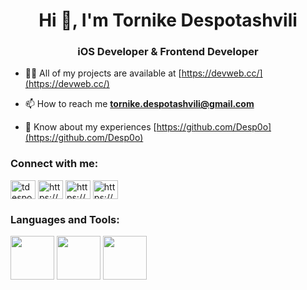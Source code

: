 <h1 align="center">Hi 👋, I'm Tornike Despotashvili</h1>
<h3 align="center">iOS Developer & Frontend Developer</h3>

- 👨‍💻 All of my projects are available at [https://devweb.cc/](https://devweb.cc/)

- 📫 How to reach me **tornike.despotashvili@gmail.com**

- 📄 Know about my experiences [https://github.com/Desp0o](https://github.com/Desp0o)

<h3 align="left">Connect with me:</h3>
<p align="left">
<a href="https://twitter.com/tdespotashvili" target="blank"><img align="center" src="https://raw.githubusercontent.com/rahuldkjain/github-profile-readme-generator/master/src/images/icons/Social/twitter.svg" alt="tdespotashvili" height="30" width="40" /></a>
<a href="https://www.linkedin.com/in/tornike-despotashvili-250150219/" target="blank"><img align="center" src="https://raw.githubusercontent.com/rahuldkjain/github-profile-readme-generator/master/src/images/icons/Social/linked-in-alt.svg" alt="https://www.linkedin.com/" height="30" width="40" /></a>
<a href="https://www.facebook.com/tornike.despotashvili/" target="blank"><img align="center" src="https://raw.githubusercontent.com/rahuldkjain/github-profile-readme-generator/master/src/images/icons/Social/facebook.svg" alt="https://www.facebook.com/tornike.despotashvili/" height="30" width="40" /></a>
<a href="https://www.instagram.com/desp.o/" target="blank"><img align="center" src="https://raw.githubusercontent.com/rahuldkjain/github-profile-readme-generator/master/src/images/icons/Social/instagram.svg" alt="https://www.instagram.com/" height="30" width="40" /></a>
</p>

<h3 align="left">Languages and Tools:</h3>
<img src="https://raw.githubusercontent.com/marwin1991/profile-technology-icons/refs/heads/main/icons/ios.png" width="70"/>
<img src="https://raw.githubusercontent.com/marwin1991/profile-technology-icons/refs/heads/main/icons/swift.png" width="70"/>
<img src="https://raw.githubusercontent.com/marwin1991/profile-technology-icons/refs/heads/main/icons/xcode.png" width="70"/>
